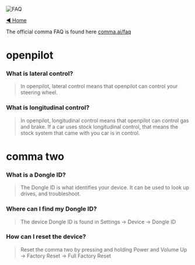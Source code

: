 ![FAQ](https://user-images.githubusercontent.com/37757984/82256992-20f7f600-990c-11ea-86b2-48c3c8746197.jpg)

[◄ Home](https://github.com/commaai/openpilot/wiki)

The official comma FAQ is found here [comma.ai/faq](https://comma.ai/faq)

# openpilot
### What is lateral control?
> In openpilot, lateral control means that openpilot can control your steering wheel.

### What is longitudinal control?
> In openpilot, longitudinal control means that openpilot can control gas and brake. If a car uses stock longitudinal control, that means the stock system that came with you car is in control.
# comma two
### What is a Dongle ID?
> The Dongle ID is what identifies your device. It can be used to look up drives, and troubleshoot.

### Where can I find my Dongle ID?
> The device Dongle ID is found in Settings -> Device -> Dongle ID

### How can I reset the device?
> Reset the comma two by pressing and holding Power and Volume Up -> Factory Reset -> Full Factory Reset